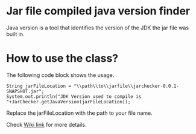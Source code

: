 # Jar file compiled java version finder
Java version is a tool that identifies the version of the JDK the jar file was built in. 

# How to use the class?
The following code block shows the usage.
```
String jarFileLocation = "\\path\\to\\jarfile\\jarchecker-0.0.1-SNAPSHOT.jar"; 
System.out.println("JDK Version used to compile is "+JarChecker.getJavaVersion(jarFileLocation));
```

Replace the jarFileLocation with the path to your file name.

Check [Wiki link](https://github.com/shailu2006/jarversion/wiki) for more details.
